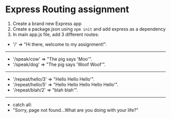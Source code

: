 # Express Routing assignment

1. Create a brand new Express app
2. Create a package.json using `npm init` and add express as a dependency
3. In main app.js file, add 3 different routes:

* '/' =>  "Hi there, welcome to my assignment!".
**********************************************
* '/speak/cow' =>  "The pig says 'Moo'".
* '/speak/dog' =>  "The pig says 'Woof Woof'".
**********************************************
* '/repeat/hello/3' =>  "Hello Hello Hello'".
* '/repeat/hello/5' =>  "Hello Hello Hello Hello Hello'".
* '/repeat/blah/2' =>  "blah blah'".
**********************************************
* catch all:
* "Sorry, page not found...What are you doing with your life?"
